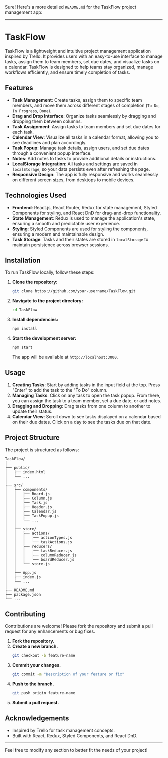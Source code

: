 Sure! Here's a more detailed `README.md` for the TaskFlow project management app:

---

# TaskFlow

TaskFlow is a lightweight and intuitive project management application inspired by Trello. It provides users with an easy-to-use interface to manage tasks, assign them to team members, set due dates, and visualize tasks on a calendar. TaskFlow is designed to help teams stay organized, manage workflows efficiently, and ensure timely completion of tasks.

## Features

- **Task Management**: Create tasks, assign them to specific team members, and move them across different stages of completion (`To Do`, `In Progress`, `Done`).
- **Drag and Drop Interface**: Organize tasks seamlessly by dragging and dropping them between columns.
- **Task Assignment**: Assign tasks to team members and set due dates for each task.
- **Calendar View**: Visualize all tasks in a calendar format, allowing you to see deadlines and plan accordingly.
- **Task Popup**: Manage task details, assign users, and set due dates through a convenient popup interface.
- **Notes**: Add notes to tasks to provide additional details or instructions.
- **LocalStorage Integration**: All tasks and settings are saved in `localStorage`, so your data persists even after refreshing the page.
- **Responsive Design**: The app is fully responsive and works seamlessly on different screen sizes, from desktops to mobile devices.

## Technologies Used

- **Frontend**: React.js, React Router, Redux for state management, Styled Components for styling, and React DnD for drag-and-drop functionality.
- **State Management**: Redux is used to manage the application's state, ensuring a smooth and predictable user experience.
- **Styling**: Styled Components are used for styling the components, ensuring a modern and maintainable design.
- **Task Storage**: Tasks and their states are stored in `localStorage` to maintain persistence across browser sessions.

## Installation

To run TaskFlow locally, follow these steps:

1. **Clone the repository:**
   ```bash
   git clone https://github.com/your-username/TaskFlow.git
   ```
2. **Navigate to the project directory:**
   ```bash
   cd TaskFlow
   ```
3. **Install dependencies:**
   ```bash
   npm install
   ```
4. **Start the development server:**
   ```bash
   npm start
   ```
   The app will be available at `http://localhost:3000`.

## Usage

1. **Creating Tasks**: Start by adding tasks in the input field at the top. Press "Enter" to add the task to the "To Do" column.
2. **Managing Tasks**: Click on any task to open the task popup. From there, you can assign the task to a team member, set a due date, or add notes.
3. **Dragging and Dropping**: Drag tasks from one column to another to update their status.
4. **Calendar View**: Scroll down to see tasks displayed on a calendar based on their due dates. Click on a day to see the tasks due on that date.

## Project Structure

The project is structured as follows:

```
TaskFlow/
│
├── public/
│   ├── index.html
│   └── ...
│
├── src/
│   ├── components/
│   │   ├── Board.js
│   │   ├── Column.js
│   │   ├── Task.js
│   │   ├── Header.js
│   │   ├── Calendar.js
│   │   ├── TaskPopup.js
│   │   └── ...
│   │
│   ├── store/
│   │   ├── actions/
│   │   │   ├── actionTypes.js
│   │   │   └── taskActions.js
│   │   ├── reducers/
│   │   │   ├── taskReducer.js
│   │   │   ├── columnReducer.js
│   │   │   └── boardReducer.js
│   │   └── store.js
│   │
│   ├── App.js
│   ├── index.js
│   └── ...
│
├── README.md
├── package.json
└── ...
```

## Contributing

Contributions are welcome! Please fork the repository and submit a pull request for any enhancements or bug fixes.

1. **Fork the repository.**
2. **Create a new branch.**
   ```bash
   git checkout -b feature-name
   ```
3. **Commit your changes.**
   ```bash
   git commit -m "Description of your feature or fix"
   ```
4. **Push to the branch.**
   ```bash
   git push origin feature-name
   ```
5. **Submit a pull request.**

## Acknowledgements

- Inspired by Trello for task management concepts.
- Built with React, Redux, Styled Components, and React DnD.

---

Feel free to modify any section to better fit the needs of your project!
